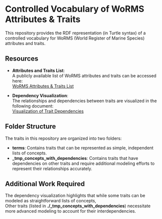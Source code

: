 # Controlled Vocabulary of WoRMS Attributes & Traits  

This repository provides the RDF representation (in Turtle syntax) of a controlled vocabulary for WoRMS (World Register of Marine Species) attributes and traits.  

## Resources  

- **Attributes and Traits List**:  
  A publicly available list of WoRMS attributes and traits can be accessed here:  
  [WoRMS Attributes & Traits List](https://marinespecies.org/traits/aphia.php?p=attrdefinitions)  

- **Dependency Visualization**:  
  The relationships and dependencies between traits are visualized in the following document:  
  [Visualization of Trait Dependencies](visualization_attributes_dependencies.pdf)  

## Folder Structure  

The traits in this repository are organized into two folders:  
- **terms**: Contains traits that can be represented as simple, independent lists of concepts.  
- **_tmp_concepts_with_dependencies**: Contains traits that have dependencies on other traits and require additional modeling efforts to represent their relationships accurately.  

## Additional Work Required  

The dependency visualization highlights that while some traits can be modeled as straightforward lists of concepts,  
Other traits (listed in **./_tmp_concepts_with_dependencies**) necessitate more advanced modeling to account for their interdependencies. 
